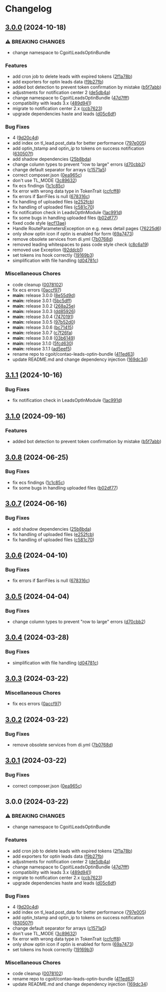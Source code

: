 # Changelog

## [3.0.0](https://github.com/bildschirmartist/contao-leads-optin-bundle/compare/v3.1.1...v3.0.0) (2024-10-18)


### ⚠ BREAKING CHANGES

* change namespace to Cgoit\LeadsOptinBundle

### Features

* add cron job to delete leads with expired tokens ([2f1a78b](https://github.com/bildschirmartist/contao-leads-optin-bundle/commit/2f1a78b682a269542350e80eae4c9d1ae1965911))
* add exporters for optin leads data ([f9b27fb](https://github.com/bildschirmartist/contao-leads-optin-bundle/commit/f9b27fbb0e48a8a3ee3d33711ee9e9e341602c8e))
* added bot detection to prevent token confirmation by mistake ([b5f7abb](https://github.com/bildschirmartist/contao-leads-optin-bundle/commit/b5f7abb85b75cc3efaa452fe7e0e6e3ef491011d))
* adjustments for notification center 2 ([de5db4a](https://github.com/bildschirmartist/contao-leads-optin-bundle/commit/de5db4ab504fc85f3cb71eb59d3181e0be8dcec2))
* change namespace to Cgoit\LeadsOptinBundle ([47d7fff](https://github.com/bildschirmartist/contao-leads-optin-bundle/commit/47d7fff754f21eeeb8b7aa66137a1e6b598166f5))
* compatibility with leads 3.x ([489d941](https://github.com/bildschirmartist/contao-leads-optin-bundle/commit/489d941f6345127cc35b2b747cd148a68fd2236c))
* migrate to notification center 2.x ([ccb7623](https://github.com/bildschirmartist/contao-leads-optin-bundle/commit/ccb7623ebacc1840f8a2ebb5704317a3f02b4a7d))
* upgrade dependencies haste and leads ([d05c6df](https://github.com/bildschirmartist/contao-leads-optin-bundle/commit/d05c6df224c4e0aaf907cfec92820c3cc760619a))


### Bug Fixes

* 4 ([9d20c4d](https://github.com/bildschirmartist/contao-leads-optin-bundle/commit/9d20c4d2065eec50eb4c8084ecaafc1276a084f5))
* add index on tl_lead.post_data for better performance ([797e005](https://github.com/bildschirmartist/contao-leads-optin-bundle/commit/797e005345d25326c3b28c3538f33ff9be2f26cf))
* add optin_tstamp and optin_ip to tokens on success notification ([630507f](https://github.com/bildschirmartist/contao-leads-optin-bundle/commit/630507fe418893b6f37a46ca07bc499a86f72868))
* add shadow dependencies ([25b8bda](https://github.com/bildschirmartist/contao-leads-optin-bundle/commit/25b8bda0641f2971179ecb43364e1540474134a1))
* change column types to prevent "row to large" errors ([d70cbb2](https://github.com/bildschirmartist/contao-leads-optin-bundle/commit/d70cbb251179ac61d93e60e8ee58b36a71ff00c0))
* change default separator for arrays ([c1571a5](https://github.com/bildschirmartist/contao-leads-optin-bundle/commit/c1571a5f3b84d54dcfeed61645ea3d6d1a602524))
* correct composer.json ([0ea965c](https://github.com/bildschirmartist/contao-leads-optin-bundle/commit/0ea965c6a1f92e372a2d736ca7ad1b0292f071c3))
* don't use TL_MODE ([3c89632](https://github.com/bildschirmartist/contao-leads-optin-bundle/commit/3c89632cb9dd8ee230d5b767b9d05d25aecc4a12))
* fix ecs findings ([1c1c85c](https://github.com/bildschirmartist/contao-leads-optin-bundle/commit/1c1c85cfb66c318a5891e75f0769da5101644af6))
* fix error with wrong data type in TokenTrait ([ccfcff8](https://github.com/bildschirmartist/contao-leads-optin-bundle/commit/ccfcff8078014b12efecb890759f5f21357d8f6a))
* fix errors if $arrFiles is null ([678316c](https://github.com/bildschirmartist/contao-leads-optin-bundle/commit/678316cada121803f08a427bb37ff7b419bb18bd))
* fix handling of uploaded files ([e252fcb](https://github.com/bildschirmartist/contao-leads-optin-bundle/commit/e252fcb0243c43934e9f21448aa42aec3d94b6e0))
* fix handling of uploaded files ([c581c70](https://github.com/bildschirmartist/contao-leads-optin-bundle/commit/c581c70794f02c05612e9f4c2c8ad235452fe370))
* fix notification check in LeadsOptInModule ([1ac991d](https://github.com/bildschirmartist/contao-leads-optin-bundle/commit/1ac991d92660b02a5b87c1d8b9c0a9beb92dabc7))
* fix some bugs in handling uploaded files ([b02df77](https://github.com/bildschirmartist/contao-leads-optin-bundle/commit/b02df7704e667854025de1e9577e47c76e31bd91))
* fixed code style ([ecf13ae](https://github.com/bildschirmartist/contao-leads-optin-bundle/commit/ecf13aecfcb90093634bde5a4dac897cddb20ff6))
* Handle RouteParametersException on e.g. news detail pages ([76225d6](https://github.com/bildschirmartist/contao-leads-optin-bundle/commit/76225d6773581fffc5e43879604f8834a8327f4f))
* only show optin icon if optin is enabled for form ([69a7473](https://github.com/bildschirmartist/contao-leads-optin-bundle/commit/69a7473cc536b06af8c2d086eb5a44bee677597e))
* remove obsolete services from di.yml ([7b0768d](https://github.com/bildschirmartist/contao-leads-optin-bundle/commit/7b0768d3b5dd6d8802ba81337f31a058ea6efff0))
* removed leading whitespaces to pass code style check ([c8c6a19](https://github.com/bildschirmartist/contao-leads-optin-bundle/commit/c8c6a19fdae2d51ac35fd02948a6467f869b22fb))
* removed use Exception ([92ddcb1](https://github.com/bildschirmartist/contao-leads-optin-bundle/commit/92ddcb154220e1a2ce5a2c8ffbb5971a50454fb2))
* set tokens ins hook correctly ([19169b3](https://github.com/bildschirmartist/contao-leads-optin-bundle/commit/19169b3874763edbf67f236f52370ffc005f8fa6))
* simplification with file handling ([d04781c](https://github.com/bildschirmartist/contao-leads-optin-bundle/commit/d04781c4bd16aaf0349ac0f6989baa8755504052))


### Miscellaneous Chores

* code cleanup ([0078102](https://github.com/bildschirmartist/contao-leads-optin-bundle/commit/00781022d548c3be6b78da772ac262d11e1532ab))
* fix ecs errors ([0accf97](https://github.com/bildschirmartist/contao-leads-optin-bundle/commit/0accf970e952aba49750807a19cadf725c068a03))
* **main:** release 3.0.0 ([8e55d9d](https://github.com/bildschirmartist/contao-leads-optin-bundle/commit/8e55d9d35d391223e58fb84d6f848c2348100313))
* **main:** release 3.0.1 ([5bc5dff](https://github.com/bildschirmartist/contao-leads-optin-bundle/commit/5bc5dff268d76b7e93692244d2a15f734432b23f))
* **main:** release 3.0.2 ([268a25e](https://github.com/bildschirmartist/contao-leads-optin-bundle/commit/268a25e78859fa610daed36c7a94ee22e5869c62))
* **main:** release 3.0.3 ([dd85926](https://github.com/bildschirmartist/contao-leads-optin-bundle/commit/dd859268a05eb8f91660b608756bf1c7f105a851))
* **main:** release 3.0.4 ([7470191](https://github.com/bildschirmartist/contao-leads-optin-bundle/commit/74701911c2cbdfb14fdd5cdeab55da8622a8a2a8))
* **main:** release 3.0.5 ([97b52d0](https://github.com/bildschirmartist/contao-leads-optin-bundle/commit/97b52d0233435b18e7b0a45da0279d2d3e1aff92))
* **main:** release 3.0.6 ([bc71415](https://github.com/bildschirmartist/contao-leads-optin-bundle/commit/bc71415ad41f07d6557413de30603792f7491224))
* **main:** release 3.0.7 ([c7f26fa](https://github.com/bildschirmartist/contao-leads-optin-bundle/commit/c7f26fa2421a2889be71a9a050f566909aa4459d))
* **main:** release 3.0.8 ([03b6149](https://github.com/bildschirmartist/contao-leads-optin-bundle/commit/03b614949708828fa71340518209fb75e4d03a29))
* **main:** release 3.1.0 ([5fcd630](https://github.com/bildschirmartist/contao-leads-optin-bundle/commit/5fcd6302789f2133dcb65b68aa90819dd0e01ded))
* **main:** release 3.1.1 ([ad5eef5](https://github.com/bildschirmartist/contao-leads-optin-bundle/commit/ad5eef51a207f6752470abfa184dd52467f964e4))
* rename repo to cgoit/contao-leads-optin-bundle ([411ed63](https://github.com/bildschirmartist/contao-leads-optin-bundle/commit/411ed63d79717341ac6b403d344bc3dbac3b50b0))
* update README.md and change dependency injection ([169dc34](https://github.com/bildschirmartist/contao-leads-optin-bundle/commit/169dc34288753b74581d43b17596b7d7d10fcfd3))

## [3.1.1](https://github.com/cgoIT/contao-leads-optin-bundle/compare/v3.1.0...v3.1.1) (2024-10-16)


### Bug Fixes

* fix notification check in LeadsOptInModule ([1ac991d](https://github.com/cgoIT/contao-leads-optin-bundle/commit/1ac991d92660b02a5b87c1d8b9c0a9beb92dabc7))

## [3.1.0](https://github.com/cgoIT/contao-leads-optin-bundle/compare/v3.0.8...v3.1.0) (2024-09-16)


### Features

* added bot detection to prevent token confirmation by mistake ([b5f7abb](https://github.com/cgoIT/contao-leads-optin-bundle/commit/b5f7abb85b75cc3efaa452fe7e0e6e3ef491011d))

## [3.0.8](https://github.com/cgoIT/contao-leads-optin-bundle/compare/v3.0.7...v3.0.8) (2024-06-25)


### Bug Fixes

* fix ecs findings ([1c1c85c](https://github.com/cgoIT/contao-leads-optin-bundle/commit/1c1c85cfb66c318a5891e75f0769da5101644af6))
* fix some bugs in handling uploaded files ([b02df77](https://github.com/cgoIT/contao-leads-optin-bundle/commit/b02df7704e667854025de1e9577e47c76e31bd91))

## [3.0.7](https://github.com/cgoIT/contao-leads-optin-bundle/compare/v3.0.6...v3.0.7) (2024-06-16)


### Bug Fixes

* add shadow dependencies ([25b8bda](https://github.com/cgoIT/contao-leads-optin-bundle/commit/25b8bda0641f2971179ecb43364e1540474134a1))
* fix handling of uploaded files ([e252fcb](https://github.com/cgoIT/contao-leads-optin-bundle/commit/e252fcb0243c43934e9f21448aa42aec3d94b6e0))
* fix handling of uploaded files ([c581c70](https://github.com/cgoIT/contao-leads-optin-bundle/commit/c581c70794f02c05612e9f4c2c8ad235452fe370))

## [3.0.6](https://github.com/cgoIT/contao-leads-optin-bundle/compare/v3.0.5...v3.0.6) (2024-04-10)


### Bug Fixes

* fix errors if $arrFiles is null ([678316c](https://github.com/cgoIT/contao-leads-optin-bundle/commit/678316cada121803f08a427bb37ff7b419bb18bd))

## [3.0.5](https://github.com/cgoIT/contao-leads-optin-bundle/compare/v3.0.4...v3.0.5) (2024-04-04)


### Bug Fixes

* change column types to prevent "row to large" errors ([d70cbb2](https://github.com/cgoIT/contao-leads-optin-bundle/commit/d70cbb251179ac61d93e60e8ee58b36a71ff00c0))

## [3.0.4](https://github.com/cgoIT/contao-leads-optin-bundle/compare/v3.0.3...v3.0.4) (2024-03-28)


### Bug Fixes

* simplification with file handling ([d04781c](https://github.com/cgoIT/contao-leads-optin-bundle/commit/d04781c4bd16aaf0349ac0f6989baa8755504052))

## [3.0.3](https://github.com/cgoIT/contao-leads-optin-bundle/compare/v3.0.2...v3.0.3) (2024-03-22)


### Miscellaneous Chores

* fix ecs errors ([0accf97](https://github.com/cgoIT/contao-leads-optin-bundle/commit/0accf970e952aba49750807a19cadf725c068a03))

## [3.0.2](https://github.com/cgoIT/contao-leads-optin-bundle/compare/v3.0.1...v3.0.2) (2024-03-22)


### Bug Fixes

* remove obsolete services from di.yml ([7b0768d](https://github.com/cgoIT/contao-leads-optin-bundle/commit/7b0768d3b5dd6d8802ba81337f31a058ea6efff0))

## [3.0.1](https://github.com/cgoIT/contao-leads-optin-bundle/compare/v3.0.0...v3.0.1) (2024-03-22)


### Bug Fixes

* correct composer.json ([0ea965c](https://github.com/cgoIT/contao-leads-optin-bundle/commit/0ea965c6a1f92e372a2d736ca7ad1b0292f071c3))

## 3.0.0 (2024-03-22)


### ⚠ BREAKING CHANGES

* change namespace to Cgoit\LeadsOptinBundle

### Features

* add cron job to delete leads with expired tokens ([2f1a78b](https://github.com/cgoIT/contao-leads-optin-bundle/commit/2f1a78b682a269542350e80eae4c9d1ae1965911))
* add exporters for optin leads data ([f9b27fb](https://github.com/cgoIT/contao-leads-optin-bundle/commit/f9b27fbb0e48a8a3ee3d33711ee9e9e341602c8e))
* adjustments for notification center 2 ([de5db4a](https://github.com/cgoIT/contao-leads-optin-bundle/commit/de5db4ab504fc85f3cb71eb59d3181e0be8dcec2))
* change namespace to Cgoit\LeadsOptinBundle ([47d7fff](https://github.com/cgoIT/contao-leads-optin-bundle/commit/47d7fff754f21eeeb8b7aa66137a1e6b598166f5))
* compatibility with leads 3.x ([489d941](https://github.com/cgoIT/contao-leads-optin-bundle/commit/489d941f6345127cc35b2b747cd148a68fd2236c))
* migrate to notification center 2.x ([ccb7623](https://github.com/cgoIT/contao-leads-optin-bundle/commit/ccb7623ebacc1840f8a2ebb5704317a3f02b4a7d))
* upgrade dependencies haste and leads ([d05c6df](https://github.com/cgoIT/contao-leads-optin-bundle/commit/d05c6df224c4e0aaf907cfec92820c3cc760619a))


### Bug Fixes

* 4 ([9d20c4d](https://github.com/cgoIT/contao-leads-optin-bundle/commit/9d20c4d2065eec50eb4c8084ecaafc1276a084f5))
* add index on tl_lead.post_data for better performance ([797e005](https://github.com/cgoIT/contao-leads-optin-bundle/commit/797e005345d25326c3b28c3538f33ff9be2f26cf))
* add optin_tstamp and optin_ip to tokens on success notification ([630507f](https://github.com/cgoIT/contao-leads-optin-bundle/commit/630507fe418893b6f37a46ca07bc499a86f72868))
* change default separator for arrays ([c1571a5](https://github.com/cgoIT/contao-leads-optin-bundle/commit/c1571a5f3b84d54dcfeed61645ea3d6d1a602524))
* don't use TL_MODE ([3c89632](https://github.com/cgoIT/contao-leads-optin-bundle/commit/3c89632cb9dd8ee230d5b767b9d05d25aecc4a12))
* fix error with wrong data type in TokenTrait ([ccfcff8](https://github.com/cgoIT/contao-leads-optin-bundle/commit/ccfcff8078014b12efecb890759f5f21357d8f6a))
* only show optin icon if optin is enabled for form ([69a7473](https://github.com/cgoIT/contao-leads-optin-bundle/commit/69a7473cc536b06af8c2d086eb5a44bee677597e))
* set tokens ins hook correctly ([19169b3](https://github.com/cgoIT/contao-leads-optin-bundle/commit/19169b3874763edbf67f236f52370ffc005f8fa6))


### Miscellaneous Chores

* code cleanup ([0078102](https://github.com/cgoIT/contao-leads-optin-bundle/commit/00781022d548c3be6b78da772ac262d11e1532ab))
* rename repo to cgoit/contao-leads-optin-bundle ([411ed63](https://github.com/cgoIT/contao-leads-optin-bundle/commit/411ed63d79717341ac6b403d344bc3dbac3b50b0))
* update README.md and change dependency injection ([169dc34](https://github.com/cgoIT/contao-leads-optin-bundle/commit/169dc34288753b74581d43b17596b7d7d10fcfd3))
